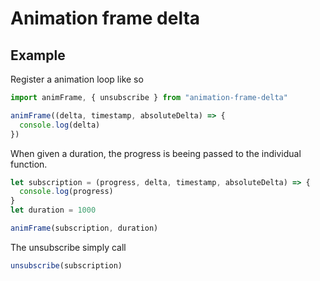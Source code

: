 # Animation frame delta



## Example

Register a animation loop like so

```js
import animFrame, { unsubscribe } from "animation-frame-delta"

animFrame((delta, timestamp, absoluteDelta) => {
  console.log(delta)
})
```

When given a duration, the progress is beeing passed to the individual function.

```js
let subscription = (progress, delta, timestamp, absoluteDelta) => {
  console.log(progress)
}
let duration = 1000

animFrame(subscription, duration)
```

The unsubscribe simply call

```js
unsubscribe(subscription)
```


